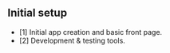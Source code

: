 ## Initial setup
* [1] Initial app creation and basic front page.
* [2] Development & testing tools.